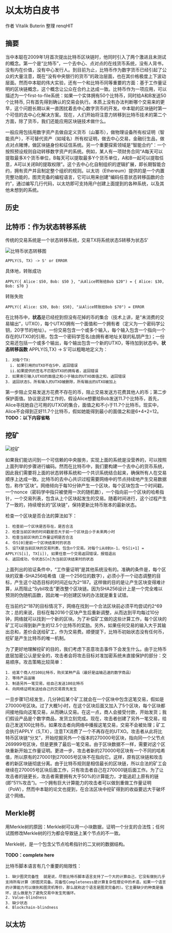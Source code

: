 # 以太坊白皮书

作者 Vitalik Buterin
整理 renqHIT

## 摘要

当中本聪在2009年1月首次提出比特币区块链时，他同时引入了两个激进且未测试的概念。第一个是“比特币”，一个去中心、点对点的在线货币系统，没有人背书，没有内在价值，没有中心发行人。到目前为止，比特币作为数字货币已经引起了公众的大量注意，既在“没有中央银行的货币”的政治层面，也在其价格极度上下波动层面。然而中本聪的伟大实验，还有一个和比特币同等重要的方面：基于工作量证明的区块链概念，这个概念让公众在合约上达成一致。比特币作为一项应用，可以描述为一个first-to-file系统：如果一个实体拥有50个比特币，同时给A和B发送50个比特币, 只有首先得到确认的交易会执行。本质上没有办法判断哪个交易来的更早，这个问题长期以来一直困扰着去中心数字货币的开发。中本聪的区块链时第一个可信的去中心化解决方案。现在，人们开始将注意力转移到比特币技术的第二个方面，除了货币，我们还能应用区块链技术做什么。

一般应用包括用数字资产去做自定义货币（山寨币），做物理设备所有权证明（智能资产），不可替代资产（如域名）所有权证明，做去中心交易，金融衍生品，做点对点赌博，做区块链身份和征信系统。另一个重要探索领域是“智能合约”：一个按照预设规则自动转移数字资产的系统。例如，某人有一项财务合同“A每天可以提取最多X个货币单位，B每天可以提取最多Y个货币单位，A和B一起可以提取任意，A可以关闭B的提取权限”。这个去中心化自制组织的逻辑扩展，即长期智能合约，拥有资产并且制定整个组织的规则。以太坊（Ethereum）提供的是一个内置完整功能的，图灵完备的编程语言，它可以用来创建“编码任意状态转移函数的合约”，通过编写几行代码，以太坊即可支持用户创建上面提到的各种系统，以及其他未想到的系统。

## 历史

## 比特币：作为状态转移系统

传统的交易系统是一个状态转移系统，交易TX将系统状态S转移为状态S'

![比特币状态转移图][1]

```
APPLY(S, TX) -> S' or ERROR
```

具体地，转账成功

```
APPLY({ Alice：$50, Bob: $50 }, "从Alice转账给Bob $20") = { Alice: $30, Bob: $70 }
```
转账失败

```
APPLY({ Alice: $30, Bob: $50}, "从Alice转账给Bob $70") = ERROR
```


在比特币中，**状态**是已经挖到但没有花掉的币的集合（技术上讲，是“未消费的交易输出”，UTXO），每个UTXO拥有一个面值和一个拥有者（定义为一个密码学公钥，20字节的地址）。一份交易包含一个或多个输入，每个输入包含一个指向一个存在的UTXO的引用，包含一个密码学签名(由拥有者地址关联的私钥产生)；一份交易还包括一个或多个输出，每个输出包含一个新的UTXO，等待加到状态中。**状态转移函数** APPLY(S,TX) -> S'可以粗略地定义为：

```
1. 对每个TX:
  i. 如果引用的UTXO不在S中，返回错误
  ii.如果提供的签名不匹配UTXO的拥有者，返回错误
2. 如果索引输入UTXO的面值之和小于输出的UTXO面值之和，返回错误
3. 返回状态S，所有输入的UTXO被删除，所有输出的UTXO被加上
```

第一步阻止交易发送方花费不存在的币，阻止交易发送方花费其他人的币；第二步保护面值。协议是这样工作的，假设Alice想要给Bob发送11.7个比特币，首先，Alice寻找她自己可用的UTXO的集合，面值之和不小于11.7个比特币。现实中，Alice不会得到正好11.7个比特币，假如她能得到最小的面值之和是6+4+2=12。**TODO：以下内容省略**

## 挖矿

![挖矿][2]

如果我们能访问到一个可信赖的中央服务，实现上面的系统是没营养的，可以按照上面列举的步骤进行编码。然而在比特币中，我们要构建一个去中心的货币系统，因此我们需要将上面的状态转移系统和一个共识系统结合起来，确保所有人在交易顺序上达成一致。比特币的去中心共识过程需要网络中的节点持续地产生交易数据包，称作“区块”。网络倾向于每10分钟产生一个区块，每个区块包含一个时间戳，一个nonce（密码学中指只被使用一次的随机数），一个指向前一个区块的哈希指针，一个交易列表，包含从上个区块起发生的交易。随着时间进行，这个过程产生了一致的，持续增长的“区块链”，保持更新比特币账本的最新状态。

检查一个区块是否合法的算法如下：
```
1. 检查前一个区块是否存在，是否合法
2. 检查当前区块的时间戳是否大于前一个区块且小于未来两小时
3. 检查当前区块的工作量证明是否合法
4. 令S[0]是前一个区块结束时的状态
5. 设TX是当前区块的交易列表，包含n个交易。对每个i从0到n-1，令S[i+1] = APPLY(S[i], TX[i]), 如果任意一个交易返回错误，报错退出
6. 返回成功，令状态S[n]为当前区块结束时的状态
```

上面列出的验证条件中，“工作量证明”是其他系统没有的。准确的条件是，每个区块的双重-SHA256哈希值（是一个256位的数字），必须小于一个动态调整的目标，产生这个动态目标的时间近似为2^187。这样做的目的是让产生区块变得难计算，从而阻止“Sybil攻击”更改整个区块链。因为SHA256设计上是一个完全难以预测的伪随机函数，因此唯一的创建区块的办法就是重复试错。

在当前约2^187的目标情况下，网络在找到一个合法区块前必须平均尝试约2^69次；总的来说，目标在每2016个区块产生后重新调整，从而达到平均每过10分钟，网络就可以找到一个新的区块。为了补偿矿工做的这些计算工作，每个区块的矿工可以得到新产生的12.5个比特币的奖励。另外，如果任何交易的输入大于其输出总和，差价会送给矿工，作为交易费。顺便提下，比特币初始状态没有任何币，挖矿是产生比特币的唯一机制。

为了更好地理解挖矿的目的，我们考虑下恶意攻击事件下会发生什么。由于比特币底层加密公认是安全的，攻击者会将攻击目标对准加密系统未直接保护的部分：交易顺序。攻击策略比较简单：

```
1. 给某个商人付100比特币，购买某种产品（最好是运输迅速的数字商品）
2. 等待产品运输
3. 制造另外一笔交易，给自己发送100比特币
4. 向网络证明发送给自己的交易首先发生
```

一旦步骤1已经发生，几分钟后某个矿工就会在一个区块中包含这笔交易，假如是270000号区块。过了大概1小时，在这个区块后面又加入了5个区块，每个区块都间接地指向这笔交易，从而确认交易。在这一点，商人会接受付款，开始发货；我们假设产品是个数字商品，发货立刻完成。现在，攻击者创建了另外一笔交易，给自己发送100比特币。如果攻击者向网络中播报这笔交易，交易不会被处理；矿工会执行APPLY（S,TX），注意TX消费了一个不再存在的UTXO。攻击者从此将比特币区块链“分叉”，开始挖掘另外一个版本的270000号区块，指向同一个父节点269999号区块，但是更换了最后一笔交易。由于区块数据不一样，需要对这个区块重新开始工作量证明。更进一步，攻击者新的270000号区块有一个不同的哈希值，所以原有的270001到270005号区块不在指向它。这样，原有区块链和攻击者的新区块链彻底分离。由于比特币规则是相信最长的区块链，所以合法的矿工会继续在270005号区块后面工作，只有攻击者自己在270000链后面工作。为了让攻击者的链更长，攻击者需要拥有大于50%的计算能力，才能追赶上原有的链(即“51%攻击”)。一个拥有巨大计算能力的攻击者可以做到重做工作量证明（PoW），然而中本聪的论文也提到，在合法区块中挖矿得到的收益要远大于破坏这个网络。

## Merkle树

用Merkle树的原因：Merkle树可以用一小块数据，证明一个分支的合法性；任何试图修改Merkle树的行为都会导致链上某个节点的不一致。

Merkle树，是一个包含父节点哈希指针的二叉树的数据结构。


**TODO：complete here**

比特币脚本语言有几个重要的局限性：

```
1. 缺少图灵完备性  就是说，尽管比特币脚本语言支持了一个大的计算自己，它没有做到几乎支持所有计算（即图灵完备。完备性Completeness是计算复杂性理论中的术语，如果一个语言的计算能力可以做到和图灵机等价，那么就称这个语言是图灵完备的）。它主要缺少的种类是循环，这么做是为了避免交易中发生死循环。
2. Value-blindness
3. 缺少状态
4. Blockchain-blindness
```

## 以太坊


  [1]: https://raw.githubusercontent.com/ethereumbuilders/GitBook/master/en/vitalik-diagrams/statetransition.png
  [2]: https://raw.githubusercontent.com/ethereumbuilders/GitBook/master/en/vitalik-diagrams/block.png

